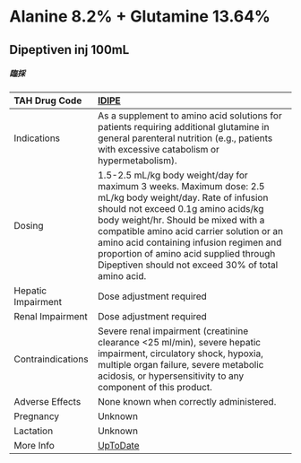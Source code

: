 # Alanine 8.2% + Glutamine 13.64%

## Dipeptiven inj 100mL

##### 臨採

| TAH Drug Code      | [IDIPE](https://www.tahsda.org.tw/drugs/hissearch.php?drug_code=IDIPE)                                                                                                                                                                                                                                                                                                            |
|:-------------------|:----------------------------------------------------------------------------------------------------------------------------------------------------------------------------------------------------------------------------------------------------------------------------------------------------------------------------------------------------------------------------------|
| Indications        | As a supplement to amino acid solutions for patients requiring additional glutamine in general parenteral nutrition (e.g., patients with excessive catabolism or hypermetabolism).                                                                                                                                                                                                |
| Dosing             | 1.5-2.5 mL/kg body weight/day for maximum 3 weeks. Maximum dose: 2.5 mL/kg body weight/day. Rate of infusion should not exceed 0.1g amino acids/kg body weight/hr. Should be mixed with a compatible amino acid carrier solution or an amino acid containing infusion regimen and proportion of amino acid supplied through Dipeptiven should not exceed 30% of total amino acid. |
| Hepatic Impairment | Dose adjustment required                                                                                                                                                                                                                                                                                                                                                          |
| Renal Impairment   | Dose adjustment required                                                                                                                                                                                                                                                                                                                                                          |
| Contraindications  | Severe renal impairment (creatinine clearance <25 ml/min), severe hepatic impairment, circulatory shock, hypoxia, multiple organ failure, severe metabolic acidosis, or hypersensitivity to any component of this product.                                                                                                                                                        |
| Adverse Effects    | None known when correctly administered.                                                                                                                                                                                                                                                                                                                                           |
| Pregnancy          | Unknown                                                                                                                                                                                                                                                                                                                                                                           |
| Lactation          | Unknown                                                                                                                                                                                                                                                                                                                                                                           |
| More Info          | [UpToDate](https://www.uptodate.com/contents/alanine-8.2%-and-glutamine-13.64%-drug-information)                                                                                                                                                                                                                                                                                  |

